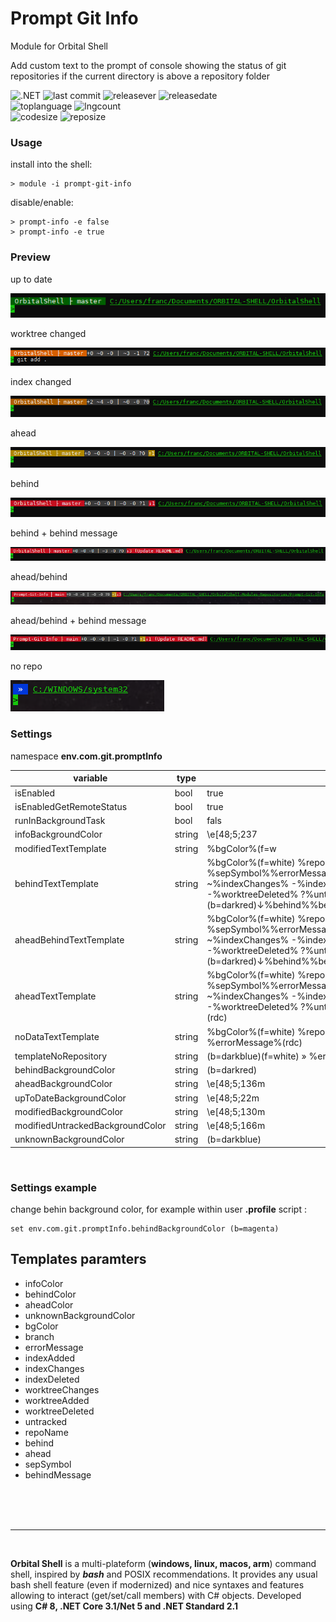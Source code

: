 ﻿# Prompt Git Info
Module for Orbital Shell

Add custom text to the prompt of console showing the status of git repositories if the current directory is above a repository folder


![.NET](https://github.com/OrbitalShell/Prompt-Git-Info/workflows/.NET/badge.svg)
![last commit](https://img.shields.io/github/last-commit/orbitalshell/Prompt-Git-Info?style=plastic)
![releasever](https://img.shields.io/github/v/release/orbitalshell/Prompt-Git-Info?style=plastic) 
![releasedate](https://img.shields.io/github/release-date/orbitalshell/Prompt-Git-Info?style=plastic) 
<br>
![toplanguage](https://img.shields.io/github/languages/top/orbitalshell/Prompt-Git-Info)
![lngcount](https://img.shields.io/github/languages/count/orbitalshell/Prompt-Git-Info)
<br>
![codesize](https://img.shields.io/github/languages/code-size/orbitalshell/Prompt-Git-Info)
![reposize](https://img.shields.io/github/repo-size/orbitalshell/Prompt-Git-Info)


### Usage

install into the shell:
```shell
> module -i prompt-git-info
```
disable/enable:
```shell
> prompt-info -e false
> prompt-info -e true
```

### Preview

up to date

<img src="assets/0.png"/>

worktree changed

<img src="assets/1.png"/>

index changed

<img src="assets/2.png"/>

ahead

<img src="assets/3.png"/>

behind

<img src="assets/4.png"/>

behind + behind message

<img src="assets/6.png"/>

ahead/behind

<img src="assets/5.png"/>

ahead/behind + behind message

<img src="assets/7.png"/>

no repo

<img src="assets/norepo.png"/>

### Settings

namespace **env.com.git.promptInfo**

variable | type | value
-- | -- | --
isEnabled                          | bool                | true
isEnabledGetRemoteStatus           | bool                | true
runInBackgroundTask                | bool                | fals|e
infoBackgroundColor                | string              | \e[48;5;237|m
modifiedTextTemplate               | string              | %bgColor%(f=w|hite) %repoName% ├ %branch% %sepSymbol%%errorMessage%\e[48;5;237m+%indexAdded% ~%indexChanges% -%indexDeleted% \| ~%worktreeChanges% -%worktreeDeleted% ?%untracked%(rdc|)
behindTextTemplate                 | string              | %bgColor%(f=white) %repoName% ├ %branch% %sepSymbol%%errorMessage%\e[48;5;237m+%indexAdded% ~%indexChanges% -%indexDeleted% \| ~%worktreeChanges% -%worktreeDeleted% ?%untracked% (b=darkred)↓%behind%%behindMessage%(rdc)
aheadBehindTextTemplate            | string              | %bgColor%(f=white) %repoName% ├ %branch% %sepSymbol%%errorMessage%\e[48;5;237m+%indexAdded% ~%indexChanges% -%indexDeleted% \| ~%worktreeChanges% -%worktreeDeleted% ?%untracked% \e[48;5;136m↑%ahead%(b=darkred)↓%behind%%behindMessage%(rdc)
aheadTextTemplate                  | string              | %bgColor%(f=white) %repoName% ├ %branch% %sepSymbol%%errorMessage%\e[48;5;237m+%indexAdded% ~%indexChanges% -%indexDeleted% \| ~%worktreeChanges% -%worktreeDeleted% ?%untracked% \e[48;5;136m↑%ahead%(rdc)
noDataTextTemplate                 | string              | %bgColor%(f=white) %repoName% ├ %branch% %errorMessage%(rdc)
templateNoRepository               | string              | (b=darkblue)(f=white) » %errorMessage%(rdc)
behindBackgroundColor              | string              | (b=darkred)
aheadBackgroundColor               | string              | \e[48;5;136m
upToDateBackgroundColor            | string              | \e[48;5;22m
modifiedBackgroundColor            | string              | \e[48;5;130m
modifiedUntrackedBackgroundColor   | string              | \e[48;5;166m
unknownBackgroundColor             | string              | (b=darkblue)

<br>

### Settings example

change behin background color, for example within user **.profile** script :

```shell
set env.com.git.promptInfo.behindBackgroundColor (b=magenta)
```

## Templates paramters

  - infoColor
  - behindColor
  - aheadColor
  - unknownBackgroundColor
  - bgColor
  - branch
  - errorMessage
  - indexAdded
  - indexChanges
  - indexDeleted
  - worktreeChanges
  - worktreeAdded
  - worktreeDeleted
  - untracked
  - repoName
  - behind
  - ahead
  - sepSymbol
  - behindMessage

<br><br><br>

<hr>

<br>

<b>Orbital Shell</b> is a multi-plateform (**windows, linux, macos, arm**) command shell, inspired by <b><i>bash</i></b> and POSIX recommendations. It provides any usual bash shell feature (even if modernized) and nice syntaxes and features allowing to interact (get/set/call members) with C# objects. Developed using **C# 8, .NET Core 3.1/Net 5 and .NET Standard 2.1**

